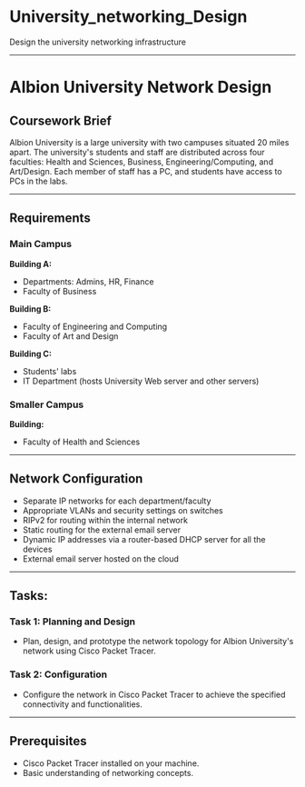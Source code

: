 # University_networking_Design
Design the university networking infrastructure 

---
# Albion University Network Design

## Coursework Brief

Albion University is a large university with two campuses situated 20 miles apart. 
The university's students and staff are distributed across four faculties: 
Health and Sciences, Business, Engineering/Computing, and Art/Design. 
Each member of staff has a PC, and students have access to PCs in the labs.

____________________________
## Requirements

### Main Campus

**Building A:**  
- Departments: Admins, HR, Finance  
- Faculty of Business 

**Building B:**  
- Faculty of Engineering and Computing  
- Faculty of Art and Design

**Building C:**  
- Students' labs  
- IT Department (hosts University Web server and other servers)  

### Smaller Campus

**Building:**  
- Faculty of Health and Sciences

____________________________
## Network Configuration

- Separate IP networks for each department/faculty
- Appropriate VLANs and security settings on switches
- RIPv2 for routing within the internal network
- Static routing for the external email server
- Dynamic IP addresses via a router-based DHCP server for all the devices 
- External email server hosted on the cloud 
____________________________
## Tasks: 

### Task 1: Planning and Design
- Plan, design, and prototype the network topology for Albion University's network using Cisco Packet Tracer.

### Task 2: Configuration
- Configure the network in Cisco Packet Tracer to achieve the specified connectivity and functionalities.
____________________________
## Prerequisites

- Cisco Packet Tracer installed on your machine.
- Basic understanding of networking concepts.
